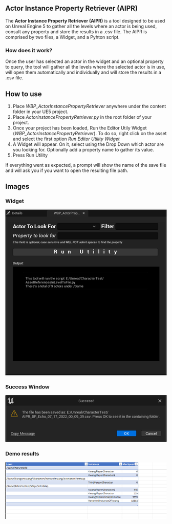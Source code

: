 ## Actor Instance Property Retriever (AIPR)

The **Actor Instance Property Retriever (AIPR)** is a tool designed to be used on Unreal Engine 5 to gather all the levels where an actor is being used, consult any property and store the results in a .csv file. The AIPR is comprised by two files, a Widget, and a Pyhton script. 

### How does it work?

Once the user has selected an actor in the widget and an optional property to query, the tool will gather all the levels where the selected actor is in use, will open them automatically and individually and will store the results in a .csv file. 

## How to use

1. Place *WBP_ActorInstancePropertyRetriever* anywhere under the content folder in your UE5 project. 
2. Place *ActorInstancePropertyRetriever.py*  in the root folder of your project.
3. Once your project has been loaded, Run the Editor Utily Widget (*WBP_ActorInstancePropertyRetriever*). To do so, right click on the asset and select the first option _Run Editor Utility Widget_
4. A Widget will appear. On it, select using the Drop Down which actor are you looking for. Optionally add a property name to gather its value.
5. Press Run Utility

If everything went as expected, a prompt will show the name of the save file and will ask you if you want to open the resulting file path.

## Images

### Widget 

![Widget](https://github.com/davz91/UEPython/blob/main/ActorInstancePropertyRetriever/Images/AIPR_Widget.png)

### Success Window

![Success](https://github.com/davz91/UEPython/blob/main/ActorInstancePropertyRetriever/Images/AIPR_Success.png)

### Demo results

![DemoResults](https://github.com/davz91/UEPython/blob/main/ActorInstancePropertyRetriever/Images/AIPR_DemoResults.png)
